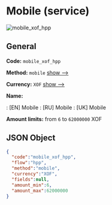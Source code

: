 
# Mobile (service) 
![mobile_xof_hpp](https://static.openfintech.io/payment_methods/mobile_xof_hpp/logo.svg?w=400&c=v0.59.26#w200)  

## General 
 
**Code:** `mobile_xof_hpp` 
 
**Method:** `mobile` 
 [show -->](/payment-methods/mobile/) 
 
**Currency:** `XOF` [show -->](/currencies/XOF/) 
 
**Name:** 
 
:	[EN] Mobile 
:	[RU] Mobile 
:	[UK] Mobile 
 
**Amount limits:** from `6` to `62000000` XOF 

## JSON Object 

```json
{
  "code":"mobile_xof_hpp",
  "flow":"hpp",
  "method":"mobile",
  "currency":"XOF",
  "fields":null,
  "amount_min":6,
  "amount_max":62000000
}
```  
